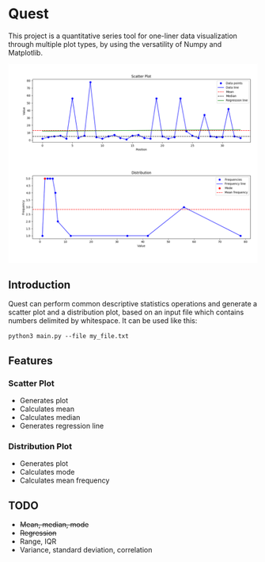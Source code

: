 # Quest
This project is a quantitative series tool for one-liner data visualization through multiple plot types, by using the versatility of Numpy and Matplotlib.

![Figure](https://github.com/paubric/python-quest/blob/master/Figure_1.png)

## Introduction
Quest can perform common descriptive statistics operations and generate a scatter plot and a distribution plot, based on an input file which contains numbers delimited by whitespace. It can be used like this:
```
python3 main.py --file my_file.txt
```

## Features
### Scatter Plot
- Generates plot
- Calculates mean
- Calculates median
- Generates regression line
### Distribution Plot
- Generates plot
- Calculates mode
- Calculates mean frequency

## TODO
- <s>Mean, median, mode</s>
- <s>Regression</s>
- Range, IQR
- Variance, standard deviation, correlation
